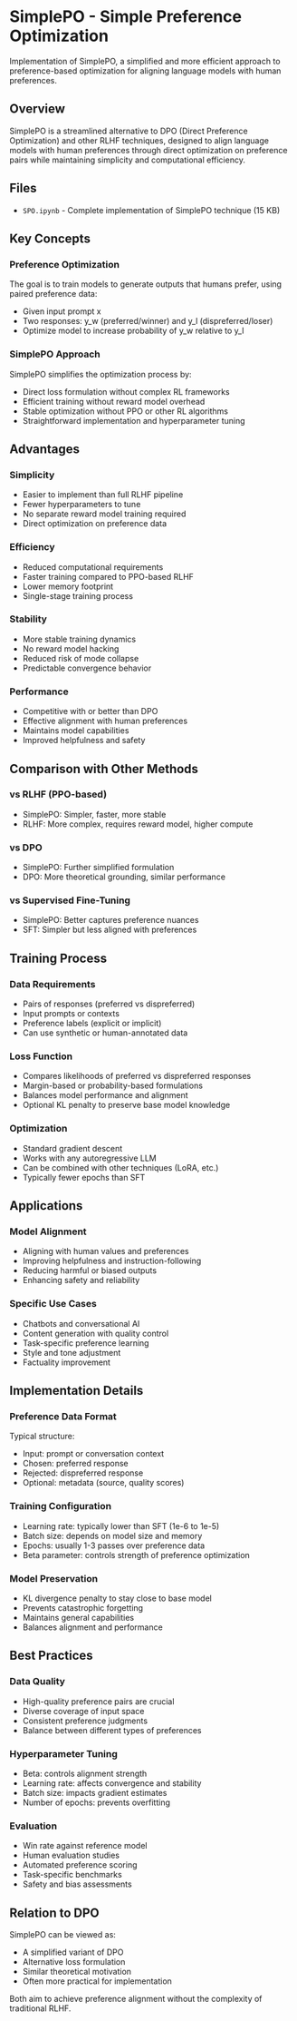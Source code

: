 # SimplePO - Simple Preference Optimization

Implementation of SimplePO, a simplified and more efficient approach to preference-based optimization for aligning language models with human preferences.

## Overview

SimplePO is a streamlined alternative to DPO (Direct Preference Optimization) and other RLHF techniques, designed to align language models with human preferences through direct optimization on preference pairs while maintaining simplicity and computational efficiency.

## Files

- `SPO.ipynb` - Complete implementation of SimplePO technique (15 KB)

## Key Concepts

### Preference Optimization

The goal is to train models to generate outputs that humans prefer, using paired preference data:
- Given input prompt x
- Two responses: y_w (preferred/winner) and y_l (dispreferred/loser)
- Optimize model to increase probability of y_w relative to y_l

### SimplePO Approach

SimplePO simplifies the optimization process by:
- Direct loss formulation without complex RL frameworks
- Efficient training without reward model overhead
- Stable optimization without PPO or other RL algorithms
- Straightforward implementation and hyperparameter tuning

## Advantages

### Simplicity
- Easier to implement than full RLHF pipeline
- Fewer hyperparameters to tune
- No separate reward model training required
- Direct optimization on preference data

### Efficiency
- Reduced computational requirements
- Faster training compared to PPO-based RLHF
- Lower memory footprint
- Single-stage training process

### Stability
- More stable training dynamics
- No reward model hacking
- Reduced risk of mode collapse
- Predictable convergence behavior

### Performance
- Competitive with or better than DPO
- Effective alignment with human preferences
- Maintains model capabilities
- Improved helpfulness and safety

## Comparison with Other Methods

### vs RLHF (PPO-based)
- SimplePO: Simpler, faster, more stable
- RLHF: More complex, requires reward model, higher compute

### vs DPO
- SimplePO: Further simplified formulation
- DPO: More theoretical grounding, similar performance

### vs Supervised Fine-Tuning
- SimplePO: Better captures preference nuances
- SFT: Simpler but less aligned with preferences

## Training Process

### Data Requirements
- Pairs of responses (preferred vs dispreferred)
- Input prompts or contexts
- Preference labels (explicit or implicit)
- Can use synthetic or human-annotated data

### Loss Function
- Compares likelihoods of preferred vs dispreferred responses
- Margin-based or probability-based formulations
- Balances model performance and alignment
- Optional KL penalty to preserve base model knowledge

### Optimization
- Standard gradient descent
- Works with any autoregressive LLM
- Can be combined with other techniques (LoRA, etc.)
- Typically fewer epochs than SFT

## Applications

### Model Alignment
- Aligning with human values and preferences
- Improving helpfulness and instruction-following
- Reducing harmful or biased outputs
- Enhancing safety and reliability

### Specific Use Cases
- Chatbots and conversational AI
- Content generation with quality control
- Task-specific preference learning
- Style and tone adjustment
- Factuality improvement

## Implementation Details

### Preference Data Format
Typical structure:
- Input: prompt or conversation context
- Chosen: preferred response
- Rejected: dispreferred response
- Optional: metadata (source, quality scores)

### Training Configuration
- Learning rate: typically lower than SFT (1e-6 to 1e-5)
- Batch size: depends on model size and memory
- Epochs: usually 1-3 passes over preference data
- Beta parameter: controls strength of preference optimization

### Model Preservation
- KL divergence penalty to stay close to base model
- Prevents catastrophic forgetting
- Maintains general capabilities
- Balances alignment and performance

## Best Practices

### Data Quality
- High-quality preference pairs are crucial
- Diverse coverage of input space
- Consistent preference judgments
- Balance between different types of preferences

### Hyperparameter Tuning
- Beta: controls alignment strength
- Learning rate: affects convergence and stability
- Batch size: impacts gradient estimates
- Number of epochs: prevents overfitting

### Evaluation
- Win rate against reference model
- Human evaluation studies
- Automated preference scoring
- Task-specific benchmarks
- Safety and bias assessments

## Relation to DPO

SimplePO can be viewed as:
- A simplified variant of DPO
- Alternative loss formulation
- Similar theoretical motivation
- Often more practical for implementation

Both aim to achieve preference alignment without the complexity of traditional RLHF.
